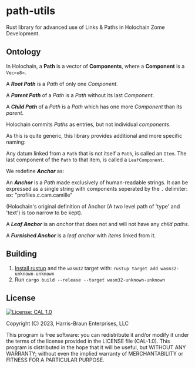 # path-utils

Rust library for advanced use of Links & Paths in Holochain Zome Development. 


## Ontology

In Holochain, a **Path** is a vector of **Components**, where a **Component** is a `Vec<u8>`.

A ***Root Path*** is a *Path* of only one *Component*.

A ***Parent Path*** of a *Path* is a *Path* without its last *Component*.

A ***Child Path*** of a *Path* is a *Path* which has one more *Component* than its *parent*. 


Holochain commits *Paths* as entries, but not individual *components*.


As this is quite generic, this library provides additional and more specific naming:

Any datum linked from a `Path` that is not itself a `Path`, is called an `Item`.
The last component of the `Path` to that item, is called a `LeafComponent`.

We redefine ***Anchor*** as:

An ***Anchor*** is a *Path* made exclusively of human-readable strings. It can be expressed as a single string with components seperated by the `.` delimiter:
ex: "profiles.c.cam.camille"

(Holochain's original definition of Anchor (A two level path of 'type' and 'text') is too narrow to be kept).

A ***Leaf Anchor*** is an *anchor* that does not and will not have any *child paths*.

A ***Furnished Anchor*** is a *leaf anchor* with *items* linked from it.


## Building

1. [Install rustup](https://rustup.rs/) and the `wasm32` target with: ``rustup target add wasm32-unknown-unknown``
1. Run ``cargo build --release --target wasm32-unknown-unknown``



## License
[![License: CAL 1.0](https://img.shields.io/badge/License-CAL%201.0-blue.svg)](https://github.com/holochain/cryptographic-autonomy-license)

  Copyright (C) 2023, Harris-Braun Enterprises, LLC

This program is free software: you can redistribute it and/or modify it under the terms of the license
provided in the LICENSE file (CAL-1.0).  This program is distributed in the hope that it will be useful,
but WITHOUT ANY WARRANTY; without even the implied warranty of MERCHANTABILITY or FITNESS FOR A PARTICULAR PURPOSE.
